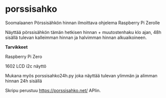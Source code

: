 # porssisahko
Soomalaanen Pörssisähkön hinnan ilmoittava ohjelema Raspberry Pi Zerolle

Näyttää pörssisähkön tämän hetkisen hinnan + muutostenhaku klo ajan, 48h sisällä tulevan kalleimman hinnan ja halvimman hinnan alkuaikoineen.

**Tarvikkeet**

Raspberry Pi Zero

1602 LCD i2c näyttö


Mukana myös porssisahko24h.py joka näyttää tulevan ylimmän ja alimman hinnan 24h sisällä


Skripu perustuu https://porssisahko.net/ APIin.

